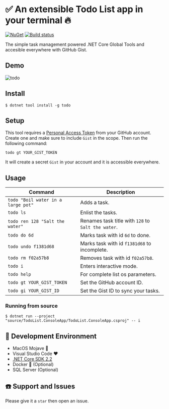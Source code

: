 # :white_check_mark: An extensible Todo List app in your terminal :fire:
<a href="https://www.nuget.org/packages/todo/" rel="todo">![NuGet](https://buildstats.info/nuget/todo)</a> [![Build status](https://ci.appveyor.com/api/projects/status/so416rowstopr46r/branch/master?svg=true)](https://ci.appveyor.com/project/ivanpaulovich/todo/branch/master)

The simple task management powered .NET Core Global Tools and accesible everywhere with GitHub Gist.

## Demo

![todo](https://github.com/ivanpaulovich/todo/raw/master/todo.gif "todo")

## Install

```
$ dotnet tool install -g todo
```

## Setup

This tool requires a [Personal Access Token](https://github.com/settings/tokens) from your GitHub account. Create one and make sure to include `Gist` in the scope. Then run the following command:

```
todo gt YOUR_GIST_TOKEN
```

It will create a secret `Gist` in your account and it is accessible everywhere.

## Usage

| Command  |  Description |
|---|---|
| `todo "Boil water in a large pot"`  |  Adds a task. |
| `todo ls`  |  Enlist the tasks. |
| `todo ren 128 "Salt the water"` |  Renames task title with `128` to `Salt the water`. |
| `todo do 6d` | Marks task with id `6d` to done. |
| `todo undo f1381d68` | Marks task with id `f1381d68` to incomplete. |
| `todo rm f02a57b8` | Removes task with id `f02a57b8`. |
| `todo i` | Enters interactive mode. |
| `todo help` | For complete list os parameters. |
| `todo gt YOUR_GIST_TOKEN` | Set the GitHub account ID. |
| `todo gi YOUR_GIST_ID` | Set the Gist ID to sync your tasks. |


### Running from source

```
$ dotnet run --project "source/TodoList.ConsoleApp/TodoList.ConsoleApp.csproj" -- i 
```

## :checkered_flag: Development Environment

* MacOS Mojave :apple:
* Visual Studio Code :heart:
* [.NET Core SDK 2.2](https://www.microsoft.com/net/download/dotnet-core/2.2)
* Docker :whale: (Optional)
* SQL Server (Optional)

## :telephone: Support and Issues

Please give it a `star` then open an issue.